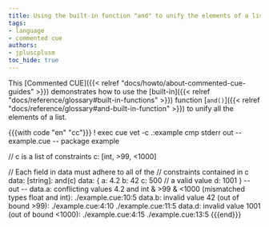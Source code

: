 ```yaml
---
title: Using the built-in function "and" to unify the elements of a list
tags:
- language
- commented cue
authors:
- jpluscplusm
toc_hide: true
---
```


This [Commented CUE]({{< relref "docs/howto/about-commented-cue-guides" >}})
demonstrates how to use the
[built-in]({{< relref "docs/reference/glossary#built-in-functions" >}})
function
[`and()`]({{< relref "docs/reference/glossary#and-built-in-function" >}})
to unify all the elements of a list.

<!--more-->

{{{with code "en" "cc"}}}
! exec cue vet -c .:example
cmp stderr out
-- example.cue --
package example

// c is a list of constraints
c: [int, >99, <1000]

// Each field in data must adhere to all of the
// constraints contained in c
data: [string]: and(c)
data: {
	a: 4.2
	b: 42
	c: 500 // a valid value
	d: 1001
}
-- out --
data.a: conflicting values 4.2 and int & >99 & <1000 (mismatched types float and int):
    ./example.cue:10:5
data.b: invalid value 42 (out of bound >99):
    ./example.cue:4:10
    ./example.cue:11:5
data.d: invalid value 1001 (out of bound <1000):
    ./example.cue:4:15
    ./example.cue:13:5
{{{end}}}
